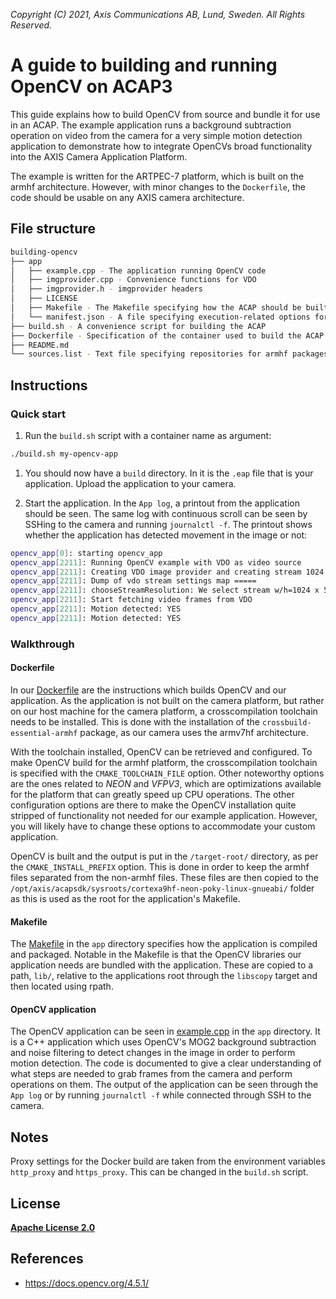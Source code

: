  *Copyright (C) 2021, Axis Communications AB, Lund, Sweden. All Rights Reserved.*

# A guide to building and running OpenCV on ACAP3

This guide explains how to build OpenCV from source and bundle it for use in an ACAP. The example application
runs a background subtraction operation on video from the camera for a very simple motion detection application
 to demonstrate how to integrate OpenCVs broad functionality into the AXIS Camera Application Platform.

The example is written for the ARTPEC-7 platform, which is built on the armhf architecture. However, with
minor changes to the `Dockerfile`, the code should be usable on any AXIS camera architecture.

## File structure

```bash
building-opencv
├── app
│   ├── example.cpp - The application running OpenCV code
│   ├── imgprovider.cpp - Convenience functions for VDO
│   ├── imgprovider.h - imgprovider headers
│   ├── LICENSE
│   ├── Makefile - The Makefile specifying how the ACAP should be built
│   └── manifest.json - A file specifying execution-related options for the ACAP
├── build.sh - A convenience script for building the ACAP
├── Dockerfile - Specification of the container used to build the ACAP
├── README.md
└── sources.list - Text file specifying repositories for armhf packages
```

## Instructions

### Quick start

1. Run the `build.sh` script with a container name as argument:

```sh
./build.sh my-opencv-app
```

1. You should now have a `build` directory. In it is the `.eap` file that is your application.
Upload the application to your camera.

1. Start the application. In the `App log`, a printout from the application should be seen. The same log with
continuous scroll can be seen by SSHing to the camera and running `journalctl -f`. The printout shows
whether the application has detected movement in the image or not:

```sh
opencv_app[0]: starting opencv_app
opencv_app[2211]: Running OpenCV example with VDO as video source
opencv_app[2211]: Creating VDO image provider and creating stream 1024 x 576
opencv_app[2211]: Dump of vdo stream settings map =====
opencv_app[2211]: chooseStreamResolution: We select stream w/h=1024 x 576 based on VDO channel info.
opencv_app[2211]: Start fetching video frames from VDO
opencv_app[2211]: Motion detected: YES
opencv_app[2211]: Motion detected: YES
```

### Walkthrough

#### Dockerfile

In our [Dockerfile](Dockerfile) are the instructions which builds OpenCV and our application. As the application is not built on the camera platform, but rather on our host machine for the camera platform, a crosscompilation toolchain needs to be installed. This is done with the
installation of the `crossbuild-essential-armhf` package, as our camera uses the armv7hf architecture.

With the toolchain installed, OpenCV can be retrieved and configured. To make OpenCV build for the armhf platform, the crosscompilation toolchain
is specified with the `CMAKE_TOOLCHAIN_FILE` option. Other noteworthy options are the ones related to *NEON* and *VFPV3*, which are optimizations
available for the platform that can greatly speed up CPU operations. The other configuration options are there to make the OpenCV installation quite stripped
of functionality not needed for our example application. However, you will likely have to change these options to accommodate your custom
application.

OpenCV is built and the output is put in the `/target-root/` directory, as per the `CMAKE_INSTALL_PREFIX` option. This is done in order
to keep the armhf files separated from the non-armhf files. These files are then copied to
the `/opt/axis/acapsdk/sysroots/cortexa9hf-neon-poky-linux-gnueabi/` folder as this is used as the root for the application's Makefile.

#### Makefile

The [Makefile](app/Makefile) in the `app` directory specifies how the application is compiled and packaged. Notable in the Makefile is that the
OpenCV libraries our application needs are bundled with the application. These are copied to a path, `lib/`, relative to the applications
root through the `libscopy` target and then located using rpath.

#### OpenCV application

The OpenCV application can be seen in [example.cpp](app/example.cpp) in the `app` directory. It is a C++ application
which uses OpenCV's MOG2 background subtraction and noise filtering to detect changes in the image in order to perform motion detection.
The code is documented to give a clear understanding of what steps are needed to grab frames from the camera and perform operations on them.
The output of the application can be seen through the `App log` or by running `journalctl -f` while connected through SSH to the camera.

## Notes

Proxy settings for the Docker build are taken from the environment variables `http_proxy` and `https_proxy`. This can be changed in
the `build.sh` script.

## License

**[Apache License 2.0](../LICENSE)**

## References

* <https://docs.opencv.org/4.5.1/>
